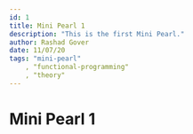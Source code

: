 ```yaml
---
id: 1
title: Mini Pearl 1
description: "This is the first Mini Pearl."
author: Rashad Gover
date: 11/07/20
tags: "mini-pearl"
    , "functional-programming"
    , "theory"
---
```


# Mini Pearl 1
